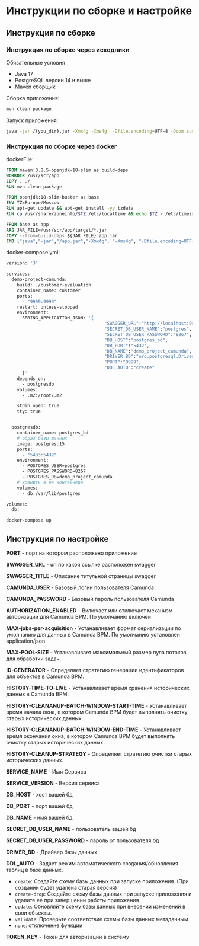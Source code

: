 # Инструкции по сборке и настройке

##  Инструкция по сборке 

### Инструкция по сборке через исходники

Обязательные условия
- Java 17
- PostgreSQL версии 14 и выше
- Maven сборщик

Сборка приложения:
```bash
mvn clean package
```

Запуск приложения:
```bash
java -jar /{you_dir}.jar -Xmx4g -Xms4g  -Dfile.encoding=UTF-8 -Dcom.sun.net.ssl.checkRevocation=false
```

### Инструкция по сборке через docker

dockerFIle:
```dockerfile
FROM maven:3.8.5-openjdk-18-slim as build-deps
WORKDIR /usr/scr/app
COPY . ./
RUN mvn clean package

FROM openjdk:18-slim-buster as base
ENV TZ=Europe/Moscow
RUN apt-get update && apt-get install -yy tzdata
RUN cp /usr/share/zoneinfo/$TZ /etc/localtime && echo $TZ > /etc/timezone

FROM base as app
ARG JAR_FILE=/usr/scr/app/target/*.jar
COPY --from=build-deps ${JAR_FILE} app.jar
CMD ["java","-jar","/app.jar","-Xmx4g", "-Xms4g", "-Dfile.encoding=UTF-8","-Dcom.sun.net.ssl.checkRevocation=false"]
```

docker-compose.yml:

```dockerfile
version: '3'

services:
  demo-project-camunda:
    build: ./customer-evaluation
    container_name: customer
    ports:
      - "9999:9999"
    restart: unless-stopped
    environment:
      SPRING_APPLICATION_JSON: '{
                                     "SWAGGER_URL":"http://localhost:9999",
                                     "SECRET_DB_USER_NAME":"postgres",
                                     "SECRET_DB_USER_PASSWORD":"8267",
                                     "DB_HOST":"postgres_bd",
                                     "DB_PORT":"5432",
                                     "DB_NAME":"demo_project_camunda",
                                     "DRIVER_BD":"org.postgresql.Driver",
                                     "PORT":"9999",
                                     "DDL_AUTO":"create"
      }'
    depends_on:
      - postgresdb
    volumes:
      - .m2:/root/.m2

    stdin_open: true
    tty: true


  postgresdb:
    container_name: postgres_bd
    # образ базы данных
    image: postgres:15
    ports:
      - "5433:5432"
    environment:
      - POSTGRES_USER=postgres
      - POSTGRES_PASSWORD=8267
      - POSTGRES_DB=demo_project_camunda
    # хранить в не контейнера
    volumes:
      - db:/var/lib/postgres

volumes:
  db:
```

```bash
docker-compose up
```

## Инструкция по настройке

**PORT** - порт на котором расположено приложение

**SWAGGER_URL** - url по какой ссылке расположен swagger 

**SWAGGER_TITLE** - Описание титульной страницы swagger

**CAMUNDA_USER** - Базовый логин пользователя Camunda

**CAMUNDA_PASSWORD** - Базовый пароль пользователя Camunda

**AUTHORIZATION_ENABLED** - Включает или отключает механизм авторизации для Camunda BPM. По умолчанию включен

**MAX-jobs-per-acquisition** - Устанавливает формат сериализации по умолчанию для данных в Camunda BPM. По умолчанию установлен application/json.

**MAX-POOL-SIZE** - Устанавливает максимальный размер пула потоков для обработки задач.

**ID-GENERATOR** -  Определяет стратегию генерации идентификаторов для объектов в Camunda BPM.

**HISTORY-TIME-TO-LIVE** - Устанавливает время хранения исторических данных в Camunda BPM.

**HISTORY-CLEANANUP-BATCH-WINDOW-START-TIME** - Устанавливает время начала окна, в котором Camunda BPM будет выполнять очистку старых исторических данных.

**HISTORY-CLEANANUP-BATCH-WINDOW-END-TIME** - Устанавливает время окончания окна, в котором Camunda BPM будет выполнять очистку старых исторических данных.

**HISTORY-CLEANUP-STRATEGY** - Определяет стратегию очистки старых исторических данных.

**SERVICE_NAME** - Имя Сервиса

**SERVICE_VERSION** - Версия сервиса

**DB_HOST** - хост вашей бд

**DB_PORT** - порт вашей бд

**DB_NAME** - имя вашей бд

**SECRET_DB_USER_NAME** - пользователь вашей бд

**SECRET_DB_USER_PASSWORD** - пароль от пользователя бд

**DRIVER_BD** - Драйвер базы данных

**DDL_AUTO** - Задает режим автоматического создания/обновления таблиц в базе данных.
- `create`: Создайте схему базы данных при запуске приложения. (При создании будет удалена старая версия)
- `create-drop`: Создайте схему базы данных при запуске приложения и удалите ее при завершении работы приложения.
- `update`: Обновляйте схему базы данных при внесении изменений в свои объекты.
- `validate`: Проверьте соответствие схемы базы данных метаданным
- `none`: отключение функции

**TOKEN_KEY** - Токен для авторизации в систему